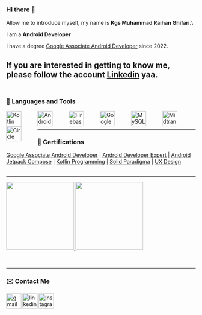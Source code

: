 ### Hi there 👋

Allow me to introduce myself, my name is **Kgs Muhammad Raihan Ghifari**.\

I am a **Android Developer**

I have a degree [Google Associate Android Developer](https://www.credential.net/71c5c594-cbcc-42b9-8c28-169f6869b14b?key=d5d65b2c442cb300a2cb52d4a60dd24ef0c8a2e397caa7a5050b8996d107157a) since 2022.

If you are interested in getting to know me, please follow the account [Linkedin](https://www.linkedin.com/in/kgs-muhammad-raihan-ghifari-2602a5209/) yaa.
<br/> <br/>
-----
### 🧰 Languages and Tools

<img align="left" alt="Kotlin" width="40px" style="padding-right:40px;" src="https://cdn.jsdelivr.net/gh/devicons/devicon/icons/kotlin/kotlin-original.svg"/>
<img align="left" alt="Android" width="40px" style="padding-right:40px;" src="https://cdn.jsdelivr.net/gh/devicons/devicon/icons/android/android-original.svg"/>
<img align="left" alt="Firebase" width="40px" style="padding-right:40px;" src="https://www.gstatic.com/devrel-devsite/prod/v71aa34ff497d3466ac0b9a9c7f271f4ec4877f277daabf51c5b59f725a1b70c7/firebase/images/lockup.svg"/>
<img align="left" alt="Google Cloud" width="40px" style="padding-right:40px;" src="https://cdn.jsdelivr.net/gh/devicons/devicon/icons/googlecloud/googlecloud-original.svg"/>
<img align="left" alt="MySQL" width="40px" style="padding-right:40px;" src="https://cdn.jsdelivr.net/gh/devicons/devicon/icons/mysql/mysql-original-wordmark.svg"/>
<img align="left" alt="Midtrans" width="40px" style="padding-right:40px;" src="https://midtrans.com/assets/img/logo.svg?v=1676436294"/>
<img align="left" alt="Circle CI" width="40px" style="padding-right:40px;" src="https://mms.businesswire.com/media/20221116005775/en/821662/23/circle-logo-horizontal-black_%281%29.jpg"/>
<br/> <br/>

---
### 📜 Certifications

[Google Associate Android Developer](https://www.credential.net/71c5c594-cbcc-42b9-8c28-169f6869b14b?key=d5d65b2c442cb300a2cb52d4a60dd24ef0c8a2e397caa7a5050b8996d107157a) | 
[Android Developer Expert](https://www.dicoding.com/certificates/0LZ09DVRRZ65) | 
[Android Jetpack Compose](https://www.dicoding.com/certificates/72ZD9DLQQPYW) | 
[Kotlin Programming](https://www.dicoding.com/certificates/EYX473O06XDL) | 
[Solid Paradigma](https://www.dicoding.com/certificates/2VX31WNW4ZYQ) | 
[UX Design](https://www.dicoding.com/certificates/1RXYM4V69XVM)
<br/><br/>

---
<p align="left">
<a href="https://github.com/reyyghifari">
  <img height="180em" src="https://github-readme-stats-eight-theta.vercel.app/api?username=reyghifari&show_icons=true&theme=algolia&include_all_commits=true&count_private=true"/>
  <img height="180em" src="https://github-readme-stats-eight-theta.vercel.app/api/top-langs/?username=reyghifari&layout=compact&langs_count=8&theme=algolia"/>
</a>
</p>
<br/>

---
### ✉️ Contact Me

[<img align="left" src='https://www.svgrepo.com/show/452213/gmail.svg' alt='gmail' height='40'>](mailto:raihan.ghifari1603@gmail.com) [<img align="left" src='https://www.svgrepo.com/show/452051/linkedin.svg' alt='linkedin' height='40'>](https://www.linkedin.com/in/kgs-m-raihan-ghifari-2602a5209/) [<img align="left" src='https://www.svgrepo.com/show/452231/instagram.svg' alt='instagram' height='40'>](https://www.instagram.com/raihnghifari/)

<!--
**reyghifari/reyghifari** is a ✨ _special_ ✨ repository because its `README.md` (this file) appears on your GitHub profile.

Here are some ideas to get you started:

- 🔭 I’m currently working on ...
- 🌱 I’m currently learning ...
- 👯 I’m looking to collaborate on ...
- 🤔 I’m looking for help with ...
- 💬 Ask me about ...
- 📫 How to reach me: ...
- 😄 Pronouns: ...
- ⚡ Fun fact: ...
-->
